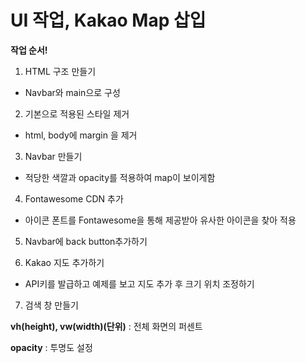 # UI 작업, Kakao Map 삽입

**작업 순서!**

1. HTML 구조 만들기

* Navbar와 main으로 구성

2. 기본으로 적용된 스타일 제거

* html, body에 margin 을 제거

3. Navbar 만들기

* 적당한 색깔과 opacity를 
적용하여 map이 보이게함

4. Fontawesome CDN 추가

* 아이콘 폰트를 Fontawesome을 통해 제공받아 유사한 아이콘을 찾아 적용

5. Navbar에 back button추가하기

6. Kakao 지도 추가하기 
* API키를 발급하고 예제를 보고 지도 추가 후 크기 위치 조정하기
7. 검색 창 만들기

**vh(height), vw(width)(단위)** : 전체 화면의 퍼센트

**opacity** : 투명도 설정
